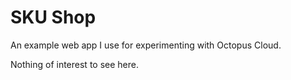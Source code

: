 # SKU Shop

An example web app I use for experimenting with Octopus Cloud. 

Nothing of interest to see here.
